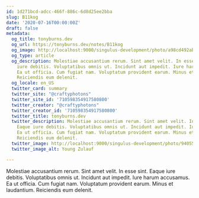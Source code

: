 ```yaml
---
id: 1d271bcd-adcc-466f-886c-6d8d25ee2bba
slug: B11kog
date: '2020-07-16T00:00:00Z'
draft: false
metadata:
  og_title: tonyburns.dev
  og_url: https://tonyburns.dev/notes/B11kog
  og_image: http://localhost:9000/singulus-development/photo/a98cd492ab15830e58c1bb750cdb852f.jpeg
  og_type: article
  og_description: Molestiae accusantium rerum. Sint amet velit. In esse sint. Eaque
    iure debitis. Voluptatibus omnis ut. Incidunt aut impedit. Iure harum accusamus.
    Ea ut officia. Cum fugiat nam. Voluptatum provident earum. Minus et laudantium.
    Reiciendis eum delenit.
  og_locale: en_US
  twitter_card: summary
  twitter_site: "@craftyphotons"
  twitter_site_id: '710598354917580800'
  twitter_creator: "@craftyphotons"
  twitter_creator_id: '710598354917580800'
  twitter_title: tonyburns.dev
  twitter_description: Molestiae accusantium rerum. Sint amet velit. In esse sint.
    Eaque iure debitis. Voluptatibus omnis ut. Incidunt aut impedit. Iure harum accusamus.
    Ea ut officia. Cum fugiat nam. Voluptatum provident earum. Minus et laudantium.
    Reiciendis eum delenit.
  twitter_image: http://localhost:9000/singulus-development/photo/9405525f92f5b393ab07f49c89bff587.jpeg
  twitter_image_alt: Young Zulauf

---
```


Molestiae accusantium rerum. Sint amet velit. In esse sint. Eaque iure debitis. Voluptatibus omnis ut. Incidunt aut impedit. Iure harum accusamus. Ea ut officia. Cum fugiat nam. Voluptatum provident earum. Minus et laudantium. Reiciendis eum delenit.
